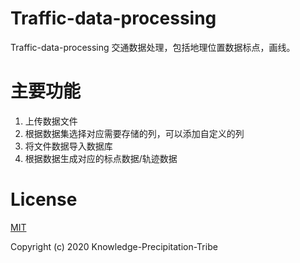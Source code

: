 # Traffic-data-processing
Traffic-data-processing 交通数据处理，包括地理位置数据标点，画线。

# 主要功能

1. 上传数据文件
2. 根据数据集选择对应需要存储的列，可以添加自定义的列
3. 将文件数据导入数据库
4. 根据数据生成对应的标点数据/轨迹数据

# License
[MIT](./LICENSE)

Copyright (c) 2020 Knowledge-Precipitation-Tribe
